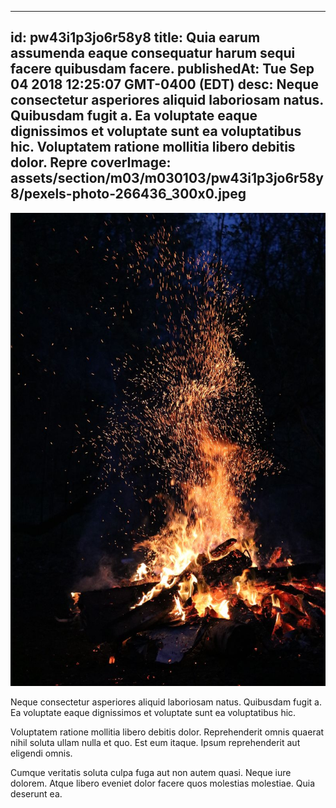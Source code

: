 
---
id: pw43i1p3jo6r58y8
title: Quia earum assumenda eaque consequatur harum sequi facere quibusdam facere.
publishedAt: Tue Sep 04 2018 12:25:07 GMT-0400 (EDT)
desc: Neque consectetur asperiores aliquid laboriosam natus. Quibusdam fugit a. Ea voluptate eaque dignissimos et voluptate sunt ea voluptatibus hic. Voluptatem ratione mollitia libero debitis dolor. Repre
coverImage: assets/section/m03/m030103/pw43i1p3jo6r58y8/pexels-photo-266436_300x0.jpeg
---

![image from pexels.com](assets/section/m03/m030103/pw43i1p3jo6r58y8/pexels-photo-266436.jpeg)

Neque consectetur asperiores aliquid laboriosam natus. Quibusdam fugit a. Ea voluptate eaque dignissimos et voluptate sunt ea voluptatibus hic.
 
Voluptatem ratione mollitia libero debitis dolor. Reprehenderit omnis quaerat nihil soluta ullam nulla et quo. Est eum itaque. Ipsum reprehenderit aut eligendi omnis.
 
Cumque veritatis soluta culpa fuga aut non autem quasi. Neque iure dolorem. Atque libero eveniet dolor facere quos molestias molestiae. Quia deserunt ea.

